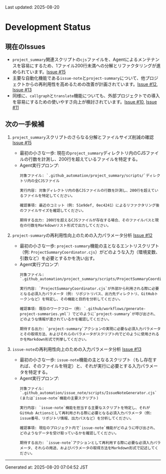 Last updated: 2025-08-20

# Development Status

## 現在のIssues
- `project_summary`関連スクリプトの`cjs`ファイルを、Agentによるメンテナンスを容易にするため、1ファイル200行未満への分解とリファクタリングが進められています。[Issue #15](issue-notes/15.md)
- 主要な自動化機能である`issue-note`と`project-summary`について、他プロジェクトからの再利用性を高めるための改善が計画されています。[Issue #12](issue-notes/12.md), [Issue #13](issue-notes/13.md)
- 同様に、`callgraph`と`translate`機能についても、外部プロジェクトでの導入を容易にするための使いやすさ向上が検討されています。[Issue #10](issue-notes/10.md), [Issue #11](issue-notes/11.md)

## 次の一手候補
1. `project_summary`スクリプトのさらなる分解とファイルサイズ削減の確認 [Issue #15](issue-notes/15.md)
   - 最初の小さな一歩: 現在の`project_summary`ディレクトリ内のCJSファイルの行数を計測し、200行を超えているファイルを特定する。
   - Agent実行プロンプ:
     ```
     対象ファイル: `.github_automation/project_summary/scripts/`ディレクトリ内の全CJSファイル
     
     実行内容: 対象ディレクトリ内の各CJSファイルの行数を計測し、200行を超えているファイルを特定してください。
     
     確認事項: 最近のコミット（例: 51e9def, 0ec4241）によるリファクタリング後のファイルサイズを確認してください。
     
     期待する出力: 200行を超えるCJSファイルが存在する場合、そのファイルパスと現在の行数をMarkdownリスト形式で出力してください。
     ```

2. `project-summary`の再利用性向上のための入力パラメータ分析 [Issue #12](issue-notes/12.md)
   - 最初の小さな一歩: `project-summary`機能の主となるエントリスクリプト（例: `ProjectSummaryCoordinator.cjs`）がどのような入力（環境変数、引数など）を必要とするかを洗い出す。
   - Agent実行プロンプ:
     ```
     対象ファイル: `.github_automation/project_summary/scripts/ProjectSummaryCoordinator.cjs`
     
     実行内容: `ProjectSummaryCoordinator.cjs`が外部から利用される際に必要となる必須入力パラメータ（例: リポジトリパス、出力先ディレクトリ、GitHubトークンなど）を特定し、その機能と目的を分析してください。
     
     確認事項: 既存のワークフロー（例: `.github/workflows/generate-project-summaries.yml`）でどのように`project-summary`が呼び出され、どのような情報が渡されているかを確認してください。
     
     期待する出力: `project-summary`アクションの実現に必要な必須入力パラメータとその取得方法、およびそれらのパラメータがスクリプト内でどのように使用されるかをMarkdown形式で列挙してください。
     ```

3. `issue-note`の再利用性向上のための入力パラメータ分析 [Issue #13](issue-notes/13.md)
   - 最初の小さな一歩: `issue-note`機能の主となるスクリプト（もし存在すれば、そのファイルを特定）と、それが実行に必要とする入力パラメータを特定する。
   - Agent実行プロンプ:
     ```
     対象ファイル: `.github_automation/issue_note/scripts/IssueNoteGenerator.cjs` (または`issue-note`機能の主要スクリプト)
     
     実行内容: `issue-note`機能を担当する主要なスクリプトを特定し、それがGitHub Actionsとして再利用される際に必要となる必須入力パラメータ（例: issue番号、リポジトリ情報、出力パスなど）を分析してください。
     
     確認事項: 現在のプロジェクト内で`issue-note`機能がどのように呼び出され、どのようなデータを受け取っているかを確認してください。
     
     期待する出力: `issue-note`アクションとして再利用する際に必要な必須入力パラメータ、それらの用途、およびパラメータの取得方法をMarkdown形式で記述してください。

---
Generated at: 2025-08-20 07:04:52 JST
